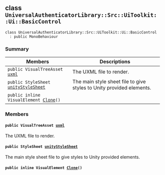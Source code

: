 ## class `UniversalAuthenticatorLibrary::Src::UiToolkit::Ui::BasicControl` 

```
class UniversalAuthenticatorLibrary::Src::UiToolkit::Ui::BasicControl
  : public MonoBehaviour
```

### Summary

 Members                        | Descriptions                                
--------------------------------|---------------------------------------------
`public VisualTreeAsset `[`uxml`](#class_universal_authenticator_library_1_1_src_1_1_ui_toolkit_1_1_ui_1_1_basic_control_1a64ef84761a93c3fb9140f03f69575c26) | The UXML file to render.
`public StyleSheet `[`unityStyleSheet`](#class_universal_authenticator_library_1_1_src_1_1_ui_toolkit_1_1_ui_1_1_basic_control_1a9100baf856b0c8001128a5c5c9d542d8) | The main style sheet file to give styles to Unity provided elements.
`public inline VisualElement `[`Clone`](#class_universal_authenticator_library_1_1_src_1_1_ui_toolkit_1_1_ui_1_1_basic_control_1a4366e40bb300f532e1530751c55ef175)`()` | 

### Members

#### `public VisualTreeAsset `[`uxml`](#class_universal_authenticator_library_1_1_src_1_1_ui_toolkit_1_1_ui_1_1_basic_control_1a64ef84761a93c3fb9140f03f69575c26) 

The UXML file to render.

#### `public StyleSheet `[`unityStyleSheet`](#class_universal_authenticator_library_1_1_src_1_1_ui_toolkit_1_1_ui_1_1_basic_control_1a9100baf856b0c8001128a5c5c9d542d8) 

The main style sheet file to give styles to Unity provided elements.

#### `public inline VisualElement `[`Clone`](#class_universal_authenticator_library_1_1_src_1_1_ui_toolkit_1_1_ui_1_1_basic_control_1a4366e40bb300f532e1530751c55ef175)`()` 

